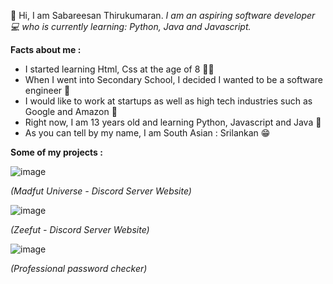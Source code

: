 👋 Hi, I am Sabareesan Thirukumaran.
 _I am an aspiring software developer 💻 who is currently learning: Python, Java and Javascript._

**Facts about me :**
- I started learning Html, Css at the age of 8 🧑‍💻
- When I went into Secondary School, I decided I wanted to be a software engineer 🏫
- I would like to work at startups as well as high tech industries such as Google and Amazon 🏢
- Right now, I am 13 years old and learning Python, Javascript and Java 🌆
- As you can tell by my name, I am South Asian : Srilankan 😁





**Some of my projects :**

![image](https://user-images.githubusercontent.com/115407017/208231074-739e77f4-9dcd-4f24-a70a-f87f9bbe0123.png)

_(Madfut Universe - Discord Server Website)_

![image](https://user-images.githubusercontent.com/115407017/208231097-4ad75dbc-cfe5-4eb2-82fd-a4d59e396ade.png)

_(Zeefut - Discord Server Website)_

![image](https://user-images.githubusercontent.com/115407017/208231223-2ef48d41-4745-4cc8-9a1e-d7128eff43b8.png)

_(Professional password checker)_


